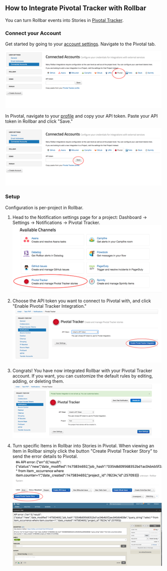 ## How to Integrate Pivotal Tracker with Rollbar

You can turn Rollbar events into Stories in [Pivotal Tracker](https://www.pivotaltracker.com/).

### Connect your Account

Get started by going to your [account settings](https://www.rollbar.com/settings/integrations).
Navigate to the Pivotal tab.

![](../images/tools/pivotal/pivotal1.png)

In Pivotal, navigate to your [profile](https://www.pivotaltracker.com/profile) and copy your API token. Paste your API token in Rollbar and click "Save."

![](../images/tools/pivotal/pivotal2.png)

### Setup

Configuration is per-project in Rollbar.

1.  Head to the Notification settings page for a project: Dashboard -> Settings -> Notifications -> Pivotal Tracker.
    ![](../images/tools/pivotal/pivotal3.png)

2. 	Choose the API token you want to connect to Pivotal with, and click "Enable Pivotal Tracker Integration."
	![](../images/tools/pivotal/pivotal4.png)

4.  Congrats! You have now integrated Rollbar with your Pivotal Tracker
    account. If you want, you can customize the default rules by editing, adding, or deleting them.
    ![](../images/tools/pivotal/pivotal5.png)


5.	Turn specific Items in Rollbar into Stories in Pivotal. When viewing an Item in Rollbar simply click
	the button "Create Pivotal Tracker Story" to send the error details to Pivotal.
    ![](../images/tools/pivotal/pivotal6.png)
    ![](../images/tools/pivotal/pivotal7.png)

